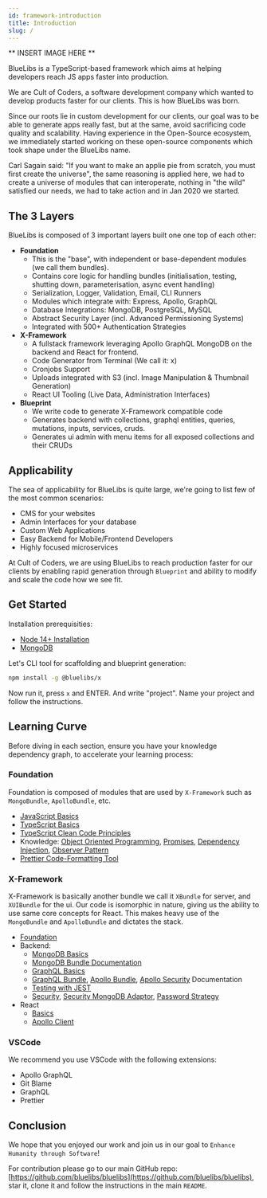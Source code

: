 ```yaml
---
id: framework-introduction
title: Introduction
slug: /
---
```


** INSERT IMAGE HERE **

BlueLibs is a TypeScript-based framework which aims at helping developers reach JS apps faster into production.

We are Cult of Coders, a software development company which wanted to develop products faster for our clients. This is how BlueLibs was born.

Since our roots lie in custom development for our clients, our goal was to be able to generate apps really fast, but at the same, avoid sacrificing code quality and scalability. Having experience in the Open-Source ecosystem, we immediately started working on these open-source components which took shape under the BlueLibs name.

Carl Sagain said: "If you want to make an applie pie from scratch, you must first create the universe", the same reasoning is applied here,
we had to create a universe of modules that can interoperate, nothing in "the wild" satisfied our needs, we had to take action and in Jan 2020 we started.

## The 3 Layers

BlueLibs is composed of 3 important layers built one one top of each other:

- **Foundation**
  - This is the "base", with independent or base-dependent modules (we call them bundles).
  - Contains core logic for handling bundles (initialisation, testing, shutting down, parameterisation, async event handling)
  - Serialization, Logger, Validation, Email, CLI Runners
  - Modules which integrate with: Express, Apollo, GraphQL
  - Database Integrations: MongoDB, PostgreSQL, MySQL
  - Abstract Security Layer (incl. Advanced Permissioning Systems)
  - Integrated with 500+ Authentication Strategies
- **X-Framework**
  - A fullstack framework leveraging Apollo GraphQL MongoDB on the backend and React for frontend.
  - Code Generator from Terminal (We call it: x)
  - Cronjobs Support
  - Uploads integrated with S3 (incl. Image Manipulation & Thumbnail Generation)
  - React UI Tooling (Live Data, Administration Interfaces)
- **Blueprint**
  - We write code to generate X-Framework compatible code
  - Generates backend with collections, graphql entities, queries, mutations, inputs, services, cruds.
  - Generates ui admin with menu items for all exposed collections and their CRUDs

## Applicability

The sea of applicability for BlueLibs is quite large, we're going to list few of the most common scenarios:

- CMS for your websites
- Admin Interfaces for your database
- Custom Web Applications
- Easy Backend for Mobile/Frontend Developers
- Highly focused microservices

At Cult of Coders, we are using BlueLibs to reach production faster for our clients by enabling rapid generation through `Blueprint` and ability to modify and scale the code how we see fit.

## Get Started

Installation prerequisities:

- [Node 14+ Installation](https://nodejs.org/en/download/)
- [MongoDB](https://docs.mongodb.com/v4.4/administration/install-community/)

Let's CLI tool for scaffolding and blueprint generation:

```bash
npm install -g @bluelibs/x
```

Now run it, press `x` and ENTER. And write "project". Name your project and follow the instructions.

## Learning Curve

Before diving in each section, ensure you have your knowledge dependency graph, to accelerate your learning process:

### Foundation

Foundation is composed of modules that are used by `X-Framework` such as `MongoBundle`, `ApolloBundle`, etc.

- [JavaScript Basics](https://developer.mozilla.org/en-US/docs/Learn/Getting_started_with_the_web/JavaScript_basics)
- [TypeScript Basics](https://www.typescriptlang.org/docs/handbook/typescript-in-5-minutes.html)
- [TypeScript Clean Code Principles](https://github.com/labs42io/clean-code-typescript)
- Knowledge: [Object Oriented Programming](https://developer.mozilla.org/en-US/docs/Web/JavaScript/Reference/Classes), [Promises](https://www.freecodecamp.org/news/javascript-es6-promises-for-beginners-resolve-reject-and-chaining-explained/), [Dependency Injection](https://www.infoworld.com/article/2974298/exploring-the-dependency-injection-principle.html), [Observer Pattern](https://webdevstudios.com/2019/02/19/observable-pattern-in-javascript)
- [Prettier Code-Formatting Tool](https://prettier.io/)

### X-Framework

X-Framework is basically another bundle we call it `XBundle` for server, and `XUIBundle` for the ui. Our code is isomorphic in nature, giving us the ability to use same core concepts for React. This makes heavy use of the `MongoBundle` and `ApolloBundle` and dictates the stack.

- [Foundation](#foundation)
- Backend:
  - [MongoDB Basics](https://www.mongodb.com/basics)
  - [MongoDB Bundle Documentation](https://www.bluelibs.com/docs/package-mongo)
  - [GraphQL Basics](https://www.howtographql.com/basics/2-core-concepts/)
  - [GraphQL Bundle](https://www.bluelibs.com/docs/package-graphql), [Apollo Bundle](https://www.bluelibs.com/docs/package-apollo), [Apollo Security](https://www.bluelibs.com/docs/package-apollo-security) Documentation
  - [Testing with JEST](https://jestjs.io/docs/getting-started)
  - [Security](https://www.bluelibs.com/docs/package-security), [Security MongoDB Adaptor](https://www.bluelibs.com/docs/package-security-mongo), [Password Strategy](https://www.bluelibs.com/docs/package-password-bundle)
- React
  - [Basics](https://www.w3schools.com/REACT/default.asp)
  - [Apollo Client](https://www.apollographql.com/docs/react/get-started/)

### VSCode

We recommend you use VSCode with the following extensions:

- Apollo GraphQL
- Git Blame
- GraphQL
- Prettier

## Conclusion

We hope that you enjoyed our work and join us in our goal to `Enhance Humanity through Software`!

For contribution please go to our main GitHub repo: [https://github.com/bluelibs/bluelibs](https://github.com/bluelibs/bluelibs), star it, clone it and follow the instructions in the main `README`.
